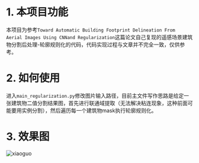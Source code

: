 # 1. 本项目功能

本项目为参考`Toward Automatic Building Footprint Delineation
From Aerial Images Using CNNand Regularization`这篇论文自己复现的遥感场景建筑物分割后处理-轮廓规则化的代码，代码实现过程与文章并不完全一致，仅供参考。

# 2. 如何使用

进入`main_regularization.py`修改图片输入路径，目前主文件写作思路是给定一张建筑物二值分割结果图，首先进行联通域提取（无法解决粘连现象，这种前面可能要用实例分割），然后遍历每一个建筑物mask执行轮廓规则化。

# 3. 效果图

![xiaoguo](output_data/all_out.jpg)